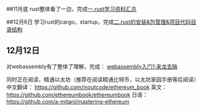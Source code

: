 ##11月底
rust整体看了一边，完成[一.rust学习资料汇总](/luzstudy/rust-1.md)

##12月6日
学习rust的cargo，startup，完成[二.rust的安装&包管理&项目代码目录结构](/luzstudy/rust-2.md)

## 12月12日

 对webassembly有了整体了理解，完成： [webassembly入门1:来龙去脉](/luzstudy/webassembly-1.md)

同时正在阅读，精通以太坊（推荐在阅读精通比特币，以太坊家园手册等后阅读）
中文翻译：
https://github.com/inoutcode/ethereum_book
英文：
https://github.com/ethereumbook/ethereumbook
日语：
https://github.com/a-mitani/mastering-ethereum